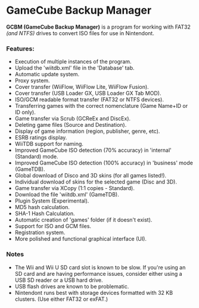 # GameCube Backup Manager

**GCBM (GameCube Backup Manager)** is a program for working with FAT32 *(and NTFS)* drives to convert ISO files for use in Nintendont.

### Features:

+ Execution of multiple instances of the program.
+ Upload the 'wiitdb.xml' file in the 'Database' tab.
+ Automatic update system.
+ Proxy system.
+ Cover transfer (WiiFlow, WiiFlow Lite, WiiFlow Fusion).
+ Cover transfer (USB Loader GX, USB Loader GX Tab MOD).
+ ISO/GCM readable format transfer (FAT32 or NTFS devices).
+ Transferring games with the correct nomenclature (Game Name+ID or ID only).
+ Game transfer via Scrub (GCReEx and DiscEx).
+ Deleting game files (Source and Destination).
+ Display of game information (region, publisher, genre, etc).
+ ESRB ratings display.
+ WiiTDB support for naming.
+ Improved GameCube ISO detection (70% accuracy) in 'internal' (Standard) mode.
+ Improved GameCube ISO detection (100% accuracy) in 'business' mode (GameTDB).
+ Global download of Disco and 3D skins (for all games listed!).
+ Individual download of skins for the selected game (Disc and 3D).
+ Game transfer via XCopy (1:1 copies - Standard).
+ Download the file 'wiitdb.xml' (GameTDB).
+ Plugin System (Experimental).
+ MD5 hash calculation.
+ SHA-1 Hash Calculation.
+ Automatic creation of 'games' folder (if it doesn't exist).
+ Support for ISO and GCM files.
+ Registration system.
+ More polished and functional graphical interface (UI).

### Notes

+ The Wii and Wii U SD card slot is known to be slow. If you're using an SD card and are having performance issues, consider either using a USB SD reader or a USB hard drive.
+ USB flash drives are known to be problematic.
+ Nintendont runs best with storage devices formatted with 32 KB clusters. (Use either FAT32 or exFAT.)


